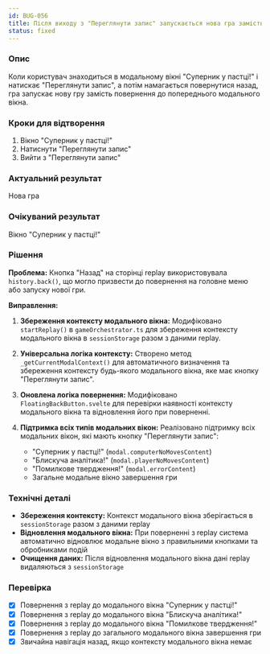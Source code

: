 ```yaml
---
id: BUG-056
title: Після виходу з "Переглянути запис" запускається нова гра замість повернення до модального вікна
status: fixed
---
```


### Опис

Коли користувач знаходиться в модальному вікні "Суперник у пастці!" і натискає "Переглянути запис", а потім намагається повернутися назад, гра запускає нову гру замість повернення до попереднього модального вікна.

### Кроки для відтворення

1. Вікно "Суперник у пастці!"
2. Натиснути "Переглянути запис"
3. Вийти з "Переглянути запис"

### Актуальний результат

Нова гра

### Очікуваний результат

Вікно "Суперник у пастці!"

### Рішення

**Проблема:** Кнопка "Назад" на сторінці replay використовувала `history.back()`, що могло призвести до повернення на головне меню або запуску нової гри.

**Виправлення:**

1. **Збереження контексту модального вікна:** Модифіковано `startReplay()` в `gameOrchestrator.ts` для збереження контексту модального вікна в `sessionStorage` разом з даними replay.

2. **Універсальна логіка контексту:** Створено метод `_getCurrentModalContext()` для автоматичного визначення та збереження контексту будь-якого модального вікна, яке має кнопку "Переглянути запис".

3. **Оновлена логіка повернення:** Модифіковано `FloatingBackButton.svelte` для перевірки наявності контексту модального вікна та відновлення його при поверненні.

4. **Підтримка всіх типів модальних вікон:** Реалізовано підтримку всіх модальних вікон, які мають кнопку "Переглянути запис":
   - "Суперник у пастці!" (`modal.computerNoMovesContent`)
   - "Блискуча аналітика!" (`modal.playerNoMovesContent`)
   - "Помилкове твердження!" (`modal.errorContent`)
   - Загальне модальне вікно завершення гри

### Технічні деталі

- **Збереження контексту:** Контекст модального вікна зберігається в `sessionStorage` разом з даними replay
- **Відновлення модального вікна:** При поверненні з replay система автоматично відновлює модальне вікно з правильними кнопками та обробниками подій
- **Очищення даних:** Після відновлення модального вікна дані replay видаляються з `sessionStorage`

### Перевірка

- [x] Повернення з replay до модального вікна "Суперник у пастці!"
- [x] Повернення з replay до модального вікна "Блискуча аналітика!"
- [x] Повернення з replay до модального вікна "Помилкове твердження!"
- [x] Повернення з replay до загального модального вікна завершення гри
- [x] Звичайна навігація назад, якщо контексту модального вікна немає 
